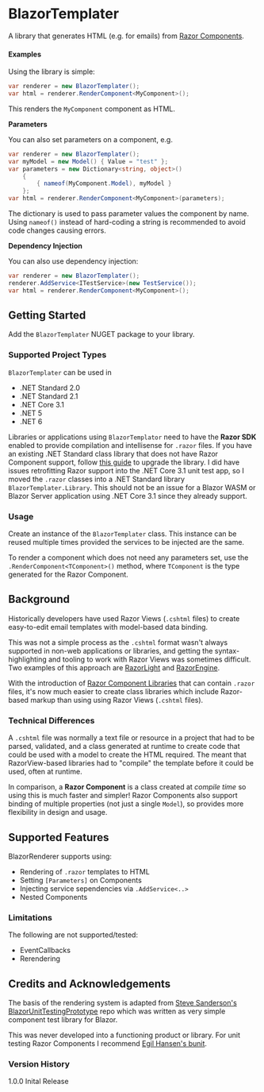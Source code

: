 # BlazorTemplater
A library that generates HTML (e.g. for emails) from [Razor Components](https://docs.microsoft.com/en-us/aspnet/core/blazor/components).

#### Examples
Using the library is simple:
```c#
var renderer = new BlazorTemplater();
var html = renderer.RenderComponent<MyComponent>();
```
This renders the `MyComponent` component as HTML.

**Parameters**

You can also set parameters on a component, e.g.
```c#
var renderer = new BlazorTemplater();
var myModel = new Model() { Value = "test" };
var parameters = new Dictionary<string, object>()
    {
        { nameof(MyComponent.Model), myModel }
    };
var html = renderer.RenderComponent<MyComponent>(parameters);
```
The dictionary is used to pass parameter values the component by name. Using `nameof()` 
instead of hard-coding a string is recommended to avoid code changes causing errors.

**Dependency Injection**

You can also use dependency injection:
```c#
var renderer = new BlazorTemplater();
renderer.AddService<ITestService>(new TestService());
var html = renderer.RenderComponent<MyComponent>();
```

## Getting Started

Add the `BlazorTemplater` NUGET package to your library.

### Supported Project Types

`BlazorTemplater` can be used in 
 - .NET Standard 2.0
 - .NET Standard 2.1
 - .NET Core 3.1
 - .NET 5 
 - .NET 6

Libraries or applications using `BlazorTemplator` need to have the **Razor SDK** enabled to provide compilation and intellisense for `.razor` files. If you have an existing .NET Standard class library that does not have Razor Component support, follow [this guide](Docs/AddRazorSupport) to upgrade the library. I did have issues retrofitting Razor support into the .NET Core 3.1 unit test app, so I moved the `.razor` classes into a .NET Standard library `BlazorTemplater.Library`. This should not be an issue for a Blazor WASM or Blazor Server application using .NET Core 3.1 since they already support.

### Usage

Create an instance of the `BlazorTemplater` class. This instance can be reused multiple times provided the services to be injected are the same.

To render a component which does not need any parameters set, use the `.RenderComponent<TComponent>()` method, where `TComponent` is the type generated for the Razor Component.

## Background

Historically developers have used Razor Views (`.cshtml` files) to create easy-to-edit email templates with model-based data binding.

This was not a simple process as the `.cshtml` format wasn't always supported in non-web applications or libraries, and getting the syntax-highlighting and tooling to work with Razor Views was sometimes difficult. Two examples of this approach are [RazorLight](https://github.com/toddams/RazorLight) and [RazorEngine](https://github.com/Antaris/RazorEngine).

With the introduction of [Razor Component Libraries](https://docs.microsoft.com/en-us/aspnet/core/blazor/components/class-libraries) that can contain `.razor` files, it's now much easier to create class libraries which include Razor-based markup than using using Razor Views (`.cshtml` files).

### Technical Differences

A `.cshtml` file was normally a text file or resource in a project that had to be parsed, validated, and a class generated at runtime to create code that could be used with a model to create the HTML required. The meant that RazorView-based libraries had to "compile" the template before it could be used, often at runtime.

In comparison, a **Razor Component** is a class created at _compile time_ so using this is much faster and simpler! Razor Components also support binding of multiple properties (not just a single `Model`), so provides more flexibility in design and usage.

## Supported Features

BlazorRenderer supports using:
 - Rendering of `.razor` templates to HTML
 - Setting `[Parameters]` on Components
 - Injecting service sependencies via `.AddService<..>`
 - Nested Components
 
### Limitations

The following are not supported/tested:
   - EventCallbacks
   - Rerendering

## Credits and Acknowledgements

The basis of the rendering system is adapted from [Steve Sanderson's](https://github.com/SteveSandersonMS) [BlazorUnitTestingPrototype](https://github.com/SteveSandersonMS/BlazorUnitTestingPrototype) repo which was written as very simple component test library for Blazor.

This was never developed into a functioning product or library. For unit testing Razor Components I recommend [Egil Hansen's bunit](https://github.com/egil/bUnit).

### Version History

1.0.0   Inital Release
